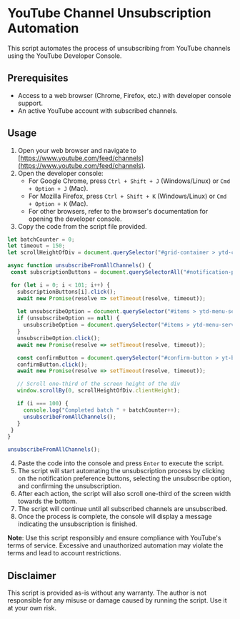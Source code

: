 # YouTube Channel Unsubscription Automation

This script automates the process of unsubscribing from YouTube channels using the YouTube Developer Console.

## Prerequisites

- Access to a web browser (Chrome, Firefox, etc.) with developer console support.
- An active YouTube account with subscribed channels.

## Usage

1. Open your web browser and navigate to [https://www.youtube.com/feed/channels](https://www.youtube.com/feed/channels).
2. Open the developer console:
   - For Google Chrome, press `Ctrl + Shift + J` (Windows/Linux) or `Cmd + Option + J` (Mac).
   - For Mozilla Firefox, press `Ctrl + Shift + K` (Windows/Linux) or `Cmd + Option + K` (Mac).
   - For other browsers, refer to the browser's documentation for opening the developer console.
3. Copy the code from the script file provided.
 ```javascript
let batchCounter = 0;
let timeout = 150;
let scrollHeightOfDiv = document.querySelector("#grid-container > ytd-channel-renderer:nth-child(1)");

async function unsubscribeFromAllChannels() {
  const subscriptionButtons = document.querySelectorAll("#notification-preference-button > ytd-subscription-notification-toggle-button-renderer-next > yt-button-shape > button > yt-touch-feedback-shape > div > div.yt-spec-touch-feedback-shape__fill");

  for (let i = 0; i < 101; i++) {
    subscriptionButtons[i].click();
    await new Promise(resolve => setTimeout(resolve, timeout));
    
    let unsubscribeOption = document.querySelector("#items > ytd-menu-service-item-renderer:nth-child(4) > tp-yt-paper-item");
    if (unsubscribeOption == null) {
      unsubscribeOption = document.querySelector("#items > ytd-menu-service-item-renderer:nth-child(2) > tp-yt-paper-item");
    }
    unsubscribeOption.click();
    await new Promise(resolve => setTimeout(resolve, timeout));

    const confirmButton = document.querySelector("#confirm-button > yt-button-shape > button > yt-touch-feedback-shape > div > div.yt-spec-touch-feedback-shape__fill");
    confirmButton.click();
    await new Promise(resolve => setTimeout(resolve, timeout));

    // Scroll one-third of the screen height of the div
    window.scrollBy(0, scrollHeightOfDiv.clientHeight);

    if (i === 100) {
      console.log("Completed batch " + batchCounter++);
      unsubscribeFromAllChannels();
    }
  }
}

unsubscribeFromAllChannels();


```

4. Paste the code into the console and press `Enter` to execute the script.
5. The script will start automating the unsubscription process by clicking on the notification preference buttons, selecting the unsubscribe option, and confirming the unsubscription.
6. After each action, the script will also scroll one-third of the screen width towards the bottom.
7. The script will continue until all subscribed channels are unsubscribed.
8. Once the process is complete, the console will display a message indicating the unsubscription is finished.

**Note**: Use this script responsibly and ensure compliance with YouTube's terms of service. Excessive and unauthorized automation may violate the terms and lead to account restrictions.

## Disclaimer

This script is provided as-is without any warranty. The author is not responsible for any misuse or damage caused by running the script. Use it at your own risk.


